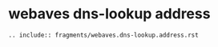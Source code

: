 # webaves dns-lookup address

```{eval-rst}
.. include:: fragments/webaves.dns-lookup.address.rst
```
